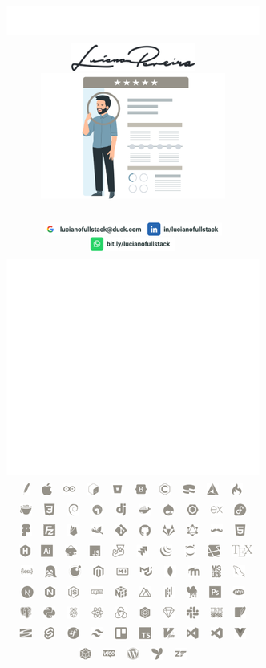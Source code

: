 <p align="center">
 <a href="https://lucianofullstack.github.io/lucianopereira">
 <img src="./assets/lucianopereira.svg" alt="Luciano Pereira">
 </a>
</p>
<p align="center">
 <a href="https://lucianofullstack.github.io/lucianopereira">
 <img src="./assets/signature.svg" width="250px" alt="Luciano Pereira Signature">
 <br>
 <img src="./assets/resume.svg" height="250px" alt="Luciano Pereira Resume">
 </a>
</p>
<br>
<p align="center">
 <a href="mailto:lucianofullstack@duck.com?subject=I%20saw%20your%20GitHub%20Profilee&body=Hi,%20Luciano%20"><img height="26px" src="./assets/mail.svg" alt="mail"></a>
 <a href="https://www.linkedin.com/in/lucianofullstack"><img height="26px" src="./assets/linkedin.svg" alt="LinkedIn"></a>
 <a href="https://bit.ly/lucianofullstack"><img height="26px" src="./assets/whatsapp.svg" alt="whatsapp"></a>
</p>
<p align="center">
 <img src="metrics.svg" alt="GitHub Metrics">
</p>
<p align="center">
<a href="https://apache.org"><img height="24px" src="./assets/icons/apache.svg" alt="Apache"></a>
&nbsp;&nbsp;&nbsp;&nbsp;
<a href="https://apple.com"><img height="24px" src="./assets/icons/apple.svg" alt="Apple"></a>
&nbsp;&nbsp;&nbsp;&nbsp;
<a href="https://www.arduino.cc"><img height="24px" src="./assets/icons/arduino.svg" alt="Arduino"></a>
&nbsp;&nbsp;&nbsp;&nbsp;
<a href="https://www.gnu.org/software/bash"><img height="24px" src="./assets/icons/bash.svg" alt="bash"></a>
&nbsp;&nbsp;&nbsp;&nbsp;
<a href="https://bitbucket.org"><img height="24px" src="./assets/icons/bitbucket.svg" alt="Bitbucket"></a>
&nbsp;&nbsp;&nbsp;&nbsp;
<a href="https://getbootstrap.com"><img height="24px" src="./assets/icons/bootstrap.svg" alt="bootstrap"></a>
&nbsp;&nbsp;&nbsp;&nbsp;
<a href="https://www.open-std.org/jtc1/sc22/wg14"><img height="24px" src="./assets/icons/c.svg" alt="c language"></a>
&nbsp;&nbsp;&nbsp;&nbsp;
<a href="https://cakephp.org"><img height="24px" src="./assets/icons/cakephp.svg" alt="cake php"></a>
&nbsp;&nbsp;&nbsp;&nbsp;
<a href="https://cmake.org"><img height="24px" src="./assets/icons/cmake.svg" alt="c make"></a>
&nbsp;&nbsp;&nbsp;&nbsp;
<a href="https://codeigniter.com"><img height="24px" src="./assets/icons/codeigniter.svg" alt="code igniter"></a>
</p>
<p align="center">
<a href="https://coffeescript.org"><img height="24px" src="./assets/icons/coffeescript.svg" alt="coffee script"></a>
&nbsp;&nbsp;&nbsp;&nbsp;
<a href="https://www.w3.org/TR/2001/WD-css3-roadmap-20010523"><img height="24px" src="./assets/icons/css3.svg" alt="css3"></a>
&nbsp;&nbsp;&nbsp;&nbsp;
<a href="https://www.debian.org"><img height="24px" src="./assets/icons/debian.svg" alt="debian"></a>
&nbsp;&nbsp;&nbsp;&nbsp;
<a href="https://deno.land"><img height="24px" src="./assets/icons/denojs.svg" alt="denojs"></a>
&nbsp;&nbsp;&nbsp;&nbsp;
<a href="https://www.djangoproject.com"><img height="24px" src="./assets/icons/django.svg" alt="django"></a>
&nbsp;&nbsp;&nbsp;&nbsp;
<a href="https://www.docker.com"><img height="24px" src="./assets/icons/docker.svg" alt="docker"></a>
&nbsp;&nbsp;&nbsp;&nbsp;
<a href="https://www.drupal.org"><img height="24px" src="./assets/icons/drupal.svg" alt="drupal"></a>
&nbsp;&nbsp;&nbsp;&nbsp;
<a href="https://eslint.org"><img height="24px" src="./assets/icons/eslint.svg" alt="eslint"></a>
&nbsp;&nbsp;&nbsp;&nbsp;
<a href="https://expressjs.com"><img height="24px" src="./assets/icons/express.svg" alt="express"></a>
&nbsp;&nbsp;&nbsp;&nbsp;
<a href="https://getfedora.org/es"><img height="24px" src="./assets/icons/fedora.svg" alt="fedora"></a>
</p>
<p align="center">
<a href="https://www.figma.com"><img height="24px" src="./assets/icons/figma.svg" alt="figma"></a>
&nbsp;&nbsp;&nbsp;&nbsp;
<a href="https://filezilla-project.org"><img height="24px" src="./assets/icons/filezilla.svg" alt="filezilla"></a>
&nbsp;&nbsp;&nbsp;&nbsp;
<a href="https://firebase.google.com"><img height="24px" src="./assets/icons/firebase.svg" alt="firbase"></a>
&nbsp;&nbsp;&nbsp;&nbsp;
<a href="https://www.gimp.org"><img height="24px" src="./assets/icons/gimp.svg" alt="gimp"></a>
&nbsp;&nbsp;&nbsp;&nbsp;
<a href="https://git-scm.com"><img height="24px" src="./assets/icons/git.svg" alt="git"></a>
&nbsp;&nbsp;&nbsp;&nbsp;
<a href="https://github.com/lucianofullstack"><img height="24px" src="./assets/icons/github.svg" alt="github"></a>
&nbsp;&nbsp;&nbsp;&nbsp;
<a href="https://about.gitlab.com"><img height="24px" src="./assets/icons/gitlab.svg" alt="gitlab"></a>
&nbsp;&nbsp;&nbsp;&nbsp;
<a href="https://graphql.org"><img height="24px" src="./assets/icons/graphql.svg" alt="graphsql"></a>
&nbsp;&nbsp;&nbsp;&nbsp;
<a href="https://handlebarsjs.com"><img height="24px" src="./assets/icons/handlebars.svg" alt="handlebars"></a>
&nbsp;&nbsp;&nbsp;&nbsp;
<a href="https://html.spec.whatwg.org"><img height="24px" src="./assets/icons/html5.svg" alt="html5"></a>
</p>
<p align="center">&nbsp;&nbsp;
<a href="https://gohugo.io"><img height="24px" src="./assets/icons/hugo.svg" alt="hugo"></a>
&nbsp;&nbsp;&nbsp;
<a href="https://www.adobe.com/ar/products/illustrator.html"><img height="24px" src="./assets/icons/illustrator.svg" alt="illustrator"></a>
&nbsp;&nbsp;&nbsp;&nbsp;
<a href="https://inkscape.org"><img height="24px" src="./assets/icons/inkscape.svg" alt="inkscape"></a>
&nbsp;&nbsp;&nbsp;&nbsp;
<a href="https://developer.mozilla.org/en-US/docs/Web/JavaScript/Reference"><img height="24px" src="./assets/icons/javascript.svg" alt="javascript"></a>
&nbsp;&nbsp;&nbsp;&nbsp;
<a href="https://jestjs.io"><img height="24px" src="./assets/icons/jest.svg" alt="jest"></a>
&nbsp;&nbsp;&nbsp;&nbsp;
<a href="https://www.atlassian.com/es/software/jira"><img height="24px" src="./assets/icons/jira.svg" alt="jira"></a>
&nbsp;&nbsp;&nbsp;&nbsp;
<a href="https://jquery.com"><img height="24px" src="./assets/icons/jquery.svg" alt="jquery"></a>
&nbsp;&nbsp;&nbsp;&nbsp;
<a href="https://jupyter.org"><img height="24px" src="./assets/icons/jupyter.svg" alt="jupyter"></a>
&nbsp;&nbsp;&nbsp;&nbsp;
<a href="https://laravel.com"><img height="24px" src="./assets/icons/laravel.svg" alt="laravel"></a>
&nbsp;&nbsp;&nbsp;&nbsp;
<a href="https://www.latex-project.org"><img height="24px" src="./assets/icons/latex.svg" alt="latex"></a>
</p>
<p align="center">
<a href="https://lesscss.org"><img height="24px" src="./assets/icons/less.svg" alt="less"></a>
&nbsp;&nbsp;&nbsp;&nbsp;
<a href="https://www.linuxfoundation.org"><img height="24px" src="./assets/icons/linux.svg" alt="linux"></a>
&nbsp;&nbsp;&nbsp;&nbsp;
<a href="https://www.lua.org"><img height="24px" src="./assets/icons/lua.svg" alt="lua"></a>
&nbsp;&nbsp;&nbsp;&nbsp;
<a href="https://about.magento.com/Magento-Commerce.html"><img height="24px" src="./assets/icons/magento.svg" alt="magento"></a>
&nbsp;&nbsp;&nbsp;&nbsp;
<a href="https://daringfireball.net/projects/markdown"><img height="24px" src="./assets/icons/markdown.svg" alt="markdown"></a>
&nbsp;&nbsp;&nbsp;&nbsp;
<a href="https://mui.com/material-ui"><img height="24px" src="./assets/icons/materialui.svg" alt="materialui"></a>
&nbsp;&nbsp;&nbsp;&nbsp;
<a href="https://www.mongodb.com"><img height="24px" src="./assets/icons/mongodb.svg" alt="mongodb"></a>
&nbsp;&nbsp;&nbsp;&nbsp;
<a href="https://moodle.org"><img height="24px" src="./assets/icons/moodle.svg" alt="moodle"></a>
&nbsp;&nbsp;&nbsp;&nbsp;
<a href="http://freedos.org"><img height="24px" src="./assets/icons/msdos.svg" alt="msdos"></a>
&nbsp;&nbsp;&nbsp;&nbsp;
<a href="https://www.mysql.com"><img height="24px" src="./assets/icons/mysql.svg" alt="mysql"></a>
</p>
<p align="center">
<a href="https://nextjs.org"><img height="24px" src="./assets/icons/nextjs.svg" alt="nextjs"></a>
&nbsp;&nbsp;&nbsp;&nbsp;
<a href="https://nginx.org/en"><img height="24px" src="./assets/icons/nginx.svg" alt="nginx"></a>
&nbsp;&nbsp;&nbsp;&nbsp;
<a href="https://nodejs.org/en"><img height="24px" src="./assets/icons/nodejs.svg" alt="nodejs"></a>
&nbsp;&nbsp;&nbsp;&nbsp;
<a href="https://www.npmjs.com"><img height="24px" src="./assets/icons/npm.svg" alt="npm"></a>
&nbsp;&nbsp;&nbsp;&nbsp;
<a href="https://numpy.org"><img height="24px" src="./assets/icons/numpy.svg" alt="numpy"></a>
&nbsp;&nbsp;&nbsp;&nbsp;
<a href="https://nuxtjs.org"><img height="24px" src="./assets/icons/nuxtjs.svg" alt="nuxtjs"></a>
&nbsp;&nbsp;&nbsp;&nbsp;
<a href="https://pandafw.github.io/panda/index_en.html"><img height="24px" src="./assets/icons/pandas.svg" alt="pandas"></a>
&nbsp;&nbsp;&nbsp;&nbsp;
<a href="https://www.perl.org"><img height="24px" src="./assets/icons/perl.svg" alt="perl"></a>
&nbsp;&nbsp;&nbsp;&nbsp;
<a href="https://www.adobe.com/la/products/photoshop.html"><img height="24px" src="./assets/icons/photoshop.svg" alt="photoshop"></a>
&nbsp;&nbsp;&nbsp;&nbsp;
<a href="https://www.php.net"><img height="24px" src="./assets/icons/php.svg" alt="php"></a>
</p>
<p align="center"> 
<a href="https://www.postgresql.org"><img height="24px" src="./assets/icons/postgresql.svg" alt="postgresql"></a>
&nbsp;&nbsp;&nbsp;&nbsp;
<a href="https://www.python.org"><img height="24px" src="./assets/icons/python.svg" alt="python"></a>
&nbsp;&nbsp;&nbsp;&nbsp;
<a href="https://www.raspberrypi.com"><img height="24px" src="./assets/icons/raspberrypi.svg" alt="raspberry pi"></a>
&nbsp;&nbsp;&nbsp;&nbsp;
<a href="https://reactjs.org"><img height="24px" src="./assets/icons/react.svg" alt="react"></a>
&nbsp;&nbsp;&nbsp;&nbsp;
<a href="https://redux.js.org"><img height="24px" src="./assets/icons/redux.svg" alt="redux"></a>
&nbsp;&nbsp;&nbsp;&nbsp;
<a href="https://sequelize.org"><img height="24px" src="./assets/icons/sequelize.svg" alt="sequelize"></a>
&nbsp;&nbsp;&nbsp;&nbsp;
<a href="https://www.sketch.com"><img height="24px" src="./assets/icons/sketch.svg" alt="sketch"></a>
&nbsp;&nbsp;&nbsp;&nbsp;
<a href="https://slack.com"><img height="24px" src="./assets/icons/slack.svg" alt="slack"></a>
&nbsp;&nbsp;&nbsp;&nbsp;
<a href="https://www.ibm.com/spss"><img height="24px" src="./assets/icons/spss.svg" alt="spss"></a>
&nbsp;&nbsp;&nbsp;&nbsp;
<a href="https://www.sqlite.org/index.html"><img height="24px" src="./assets/icons/sqlite.svg" alt="sqlite"></a>
</p>
<p align="center">
<a href="https://subversion.apache.org"><img height="24px" src="./assets/icons/subversion.svg" alt="subversion"></a>
&nbsp;&nbsp;&nbsp;&nbsp;
<a href="https://svelte.dev"><img height="24px" src="./assets/icons/svelte.svg" alt="svelte"></a>
&nbsp;&nbsp;&nbsp;&nbsp;
<a href="https://symfony.com"><img height="24px" src="./assets/icons/symfony.svg" alt="symphony"></a>
&nbsp;&nbsp;&nbsp;&nbsp;
<a href="https://tailwindcss.com"><img height="24px" src="./assets/icons/tailwindcss.svg" alt="tailwindcss"></a>
&nbsp;&nbsp;&nbsp;&nbsp;
<a href="https://trello.com"><img height="24px" src="./assets/icons/trello.svg" alt="trello"></a>
&nbsp;&nbsp;&nbsp;&nbsp;
<a href="https://www.typescriptlang.org"><img height="24px" src="./assets/icons/typescript.svg" alt="typescript"></a>
&nbsp;&nbsp;&nbsp;&nbsp;
<a href="https://www.vim.org"><img height="24px" src="./assets/icons/vim.svg" alt="vim"></a>
&nbsp;&nbsp;&nbsp;&nbsp;
<a href="https://visualstudio.microsoft.com"><img height="24px" src="./assets/icons/visualstudio.svg" alt="visualstudio"></a>
&nbsp;&nbsp;&nbsp;&nbsp;
<a href="https://code.visualstudio.com"><img height="24px" src="./assets/icons/vscode.svg" alt="vscode"></a>
&nbsp;&nbsp;&nbsp;&nbsp;
<a href="https://vuejs.org"><img height="24px" src="./assets/icons/vuejs.svg" alt="vuejs"></a>
</p>
<p align="center">
<a href="https://webpack.js.org"><img height="24px" src="./assets/icons/webpack.svg" alt="webpack"></a>
&nbsp;&nbsp;&nbsp;&nbsp;
<a href="https://woocommerce.com"><img height="24px" src="./assets/icons/woocommerce.svg" alt="woocommerce"></a>
&nbsp;&nbsp;&nbsp;&nbsp;
<a href="https://wordpress.org"><img height="24px" src="./assets/icons/wordpress.svg" alt="wordpress"></a>
&nbsp;&nbsp;&nbsp;&nbsp;
<a href="https://www.yiiframework.com"><img height="24px" src="./assets/icons/yii.svg" alt="yii"></a>
&nbsp;&nbsp;&nbsp;&nbsp;
<a href="https://framework.zend.com"><img height="24px" src="./assets/icons/zend.svg" alt="zend"></a>
</p>
